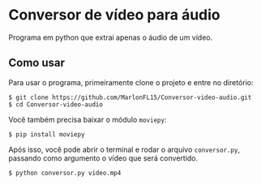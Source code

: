 # Conversor de vídeo para áudio

Programa em python que extrai apenas o áudio de um vídeo.

## Como usar

Para usar o programa, primeiramente clone o projeto e entre no diretório:

    $ git clone https://github.com/MarlonFL15/Conversor-video-audio.git
    $ cd Conversor-video-audio
    
Você também precisa baixar o módulo `moviepy`: 

    $ pip install moviepy
    
Após isso, você pode abrir o terminal e rodar o arquivo `conversor.py`, passando como argumento o vídeo que será convertido.

    $ python conversor.py video.mp4 
